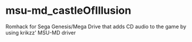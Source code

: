 # msu-md_castleOfIllusion
Romhack for Sega Genesis/Mega Drive that adds CD audio to the game by using krikzz' MSU-MD driver
